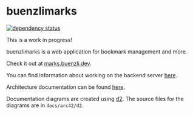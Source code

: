 # buenzlimarks

[![dependency status](https://deps.rs/repo/github/remlse/buenzlimarks/status.svg?path=server)](https://deps.rs/repo/github/remlse/buenzlimarks?path=server)

This is a work in progress!

buenzlimarks is a web application for bookmark management and more.

Check it out at [marks.buenzli.dev](https://marks.buenzli.dev).

You can find information about working on the backend server [here](https://remlse.github.io/buenzlimarks/server_dev_tips).

Architecture documentation can be found [here](https://remlse.github.io/buenzlimarks/arc42/).

Documentation diagrams are created using [d2](https://d2lang.com/tour/intro/).
The source files for the diagrams are in `docs/arc42/d2`.
